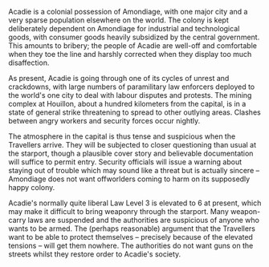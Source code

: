Acadie is a colonial possession of Amondiage, with one major city and a very sparse population elsewhere on the world. The colony is kept deliberately dependent on Amondiage for industrial and technological goods, with consumer goods heavily subsidized by the central government. This amounts to bribery; the people of Acadie are well-off and comfortable when they toe the line and harshly corrected when they display too much disaffection.

As present, Acadie is going through one of its cycles of unrest and crackdowns, with large numbers of paramilitary law enforcers deployed to the world's one city to deal with labour disputes and protests. The mining complex at Houillon, about a hundred kilometers from the capital, is in a state of general strike threatening to spread to other outlying areas. Clashes between angry workers and security forces occur nightly.

The atmosphere in the capital is thus tense and suspicious when the Travellers arrive. They will be subjected to closer questioning than usual at the starport, though a plausible cover story and believable documentation will suffice to permit entry. Security officials will issue a warning about staying out of trouble which may sound like a threat but is actually sincere – Amondiage does not want offworlders coming to harm on its supposedly happy colony.

Acadie's normally quite liberal Law Level 3 is elevated to 6 at present, which may make it difficult to bring weaponry through the starport. Many weapon-carry laws are suspended and the authorities are suspicious of anyone who wants to be armed. The (perhaps reasonable) argument that the Travellers want to be able to protect themselves – precisely because of the elevated tensions – will get them nowhere. The authorities do not want guns on the streets whilst they restore order to Acadie's society.
